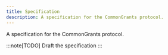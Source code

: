 ```yaml
---
title: Specification
description: A specification for the CommonGrants protocol.
---
```


A specification for the CommonGrants protocol.

:::note[TODO]
Draft the specification
:::

